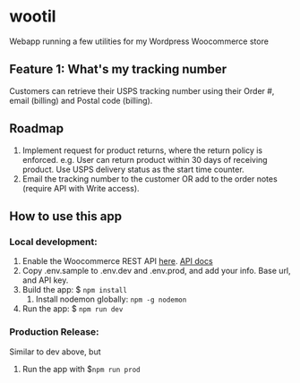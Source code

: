 # wootil
Webapp running a few utilities for my Wordpress Woocommerce  store

## Feature 1: What's my tracking number
Customers can retrieve their USPS tracking number using their Order #, email (billing) and Postal code (billing).


## Roadmap
1. Implement request for product returns, where the return policy is enforced. e.g. User can return product within 30 days of receiving product. Use USPS delivery status as the start time counter.
2. Email the tracking number to the customer OR add to the order notes (require API with Write access).
## How to use this app

### Local development:
1. Enable the Woocommerce REST API [here](https://docs.woocommerce.com/document/woocommerce-rest-api/). [API docs](https://woocommerce.github.io/woocommerce-rest-api-docs)
2. Copy .env.sample to .env.dev and .env.prod, and add your info. Base url, and API key.
3. Build the app: $ `npm install`
   1. Install nodemon globally: `npm -g nodemon`
4. Run the app: $ `npm run dev`
### Production Release:
Similar to dev above, but
1. Run the app with $`npm run prod`
